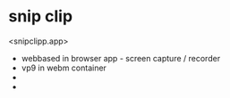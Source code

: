 # snip clip

<snipclipp.app>

- webbased  in browser app - screen capture / recorder 
- vp9 in webm container
- 
- 